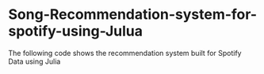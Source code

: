 # Song-Recommendation-system-for-spotify-using-Julua
The following code shows the recommendation system built for Spotify Data using Julia

